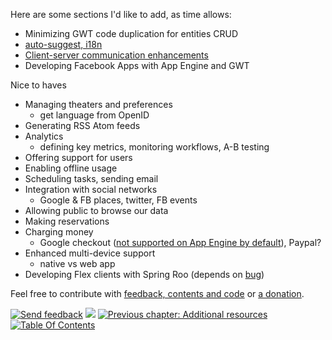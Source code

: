 Here are some sections I'd like to add, as time allows:

  * Minimizing GWT code duplication for entities CRUD
  * [auto-suggest, i18n](LandingEnhancements.md)
  * [Client-server communication enhancements](CommunicationEnhancements.md)
  * Developing Facebook Apps with App Engine and GWT

Nice to haves
  * Managing theaters and preferences
    * get language from OpenID
  * Generating RSS Atom feeds
  * Analytics
    * defining key metrics, monitoring workflows, A-B testing
  * Offering support for users
  * Enabling offline usage
  * Scheduling tasks, sending email
  * Integration with social networks
    * Google & FB places, twitter, FB events
  * Allowing public to browse our data
  * Making reservations
  * Charging money
    * Google checkout ([not supported on App Engine by default](http://aralbalkan.com/1504)), Paypal?
  * Enhanced multi-device support
    * native vs web app
  * Developing Flex clients with Spring Roo (depends on [bug](https://jira.springsource.org/browse/ROOFLEX-19))


Feel free to contribute with <a href='http://code.google.com/p/gwt-gae-book/issues/entry'>feedback, contents and code</a> or [a donation](https://www.paypal.com/cgi-bin/webscr?cmd=_donations&business=ZYVQ36QASGH2W&lc=RO&item_name=GWT%20GAE%20online%20book&currency_code=EUR&bn=PP%2dDonationsBF%3abtn_donate_SM%2egif%3aNonHosted).

<a href='Hidden comment: NAV_START'></a>
<a href='http://code.google.com/p/gwt-gae-book/issues/entry'><img src='http://gwt-gae-book.googlecode.com/svn/wiki/assets/envelope.png' border='0' title='Send feedback' /></a>
<img src='http://gwt-gae-book.googlecode.com/svn/wiki/assets/spacer.png' border='0' />
<a href='http://code.google.com/p/gwt-gae-book/wiki/AdditionalResources'><img src='http://gwt-gae-book.googlecode.com/svn/wiki/assets/prev.png' border='0' title='Previous chapter: Additional resources' /></a>
<a href='http://code.google.com/p/gwt-gae-book/wiki/TableOfContents'><img src='http://gwt-gae-book.googlecode.com/svn/wiki/assets/contents.png' border='0' title='Table Of Contents' /></a>
<a href='Hidden comment: NAV_END'></a>